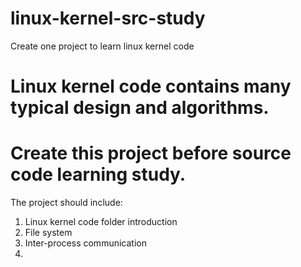 # linux-kernel-src-study
Create one project to learn linux kernel code

# Linux kernel code contains many typical design and algorithms. 
# Create this project before source code learning study.
The project should include:
1. Linux kernel code folder introduction
2. File system
3. Inter-process communication
4. 
